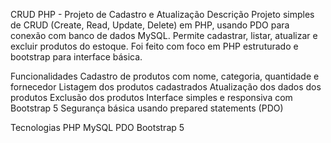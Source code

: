 CRUD PHP - Projeto de Cadastro e Atualização
Descrição
Projeto simples de CRUD (Create, Read, Update, Delete) em PHP, usando PDO para conexão com banco de dados MySQL. Permite cadastrar, listar, atualizar e excluir produtos do estoque. Foi feito com foco em PHP estruturado e bootstrap para interface básica.

Funcionalidades
Cadastro de produtos com nome, categoria, quantidade e fornecedor
Listagem dos produtos cadastrados
Atualização dos dados dos produtos
Exclusão dos produtos
Interface simples e responsiva com Bootstrap 5
Segurança básica usando prepared statements (PDO)

Tecnologias
PHP
MySQL
PDO
Bootstrap 5
